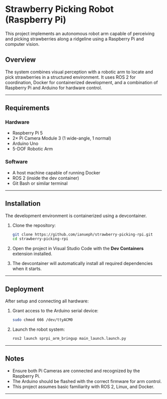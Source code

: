 # Strawberry Picking Robot (Raspberry Pi)

This project implements an autonomous robot arm capable of perceiving and picking strawberries along a ridgeline using a Raspberry Pi and computer vision.

## Overview

The system combines visual perception with a robotic arm to locate and pick strawberries in a structured environment. It uses ROS 2 for coordination, Docker for containerized development, and a combination of Raspberry Pi and Arduino for hardware control.

---

## Requirements

### Hardware

- Raspberry Pi 5
- 2× Pi Camera Module 3 (1 wide-angle, 1 normal)
- Arduino Uno
- 5-DOF Robotic Arm

### Software

- A host machine capable of running Docker
- ROS 2 (inside the dev container)
- Git Bash or similar terminal

---

## Installation

The development environment is containerized using a devcontainer.

1. Clone the repository:

    ```bash
    git clone https://github.com/ianueph/strawberry-picking-rpi.git
    cd strawberry-picking-rpi
    ```

2. Open the project in Visual Studio Code with the **Dev Containers** extension installed.

3. The devcontainer will automatically install all required dependencies when it starts.

---

## Deployment

After setup and connecting all hardware:

1. Grant access to the Arduino serial device:

    ```bash
    sudo chmod 666 /dev/ttyACM0
    ```

2. Launch the robot system:

    ```bash
    ros2 launch sprpi_arm_bringup main_launch.launch.py
    ```

---

## Notes

- Ensure both Pi Cameras are connected and recognized by the Raspberry Pi.
- The Arduino should be flashed with the correct firmware for arm control.
- This project assumes basic familiarity with ROS 2, Linux, and Docker.

---

